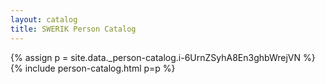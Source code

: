 ```yaml
---
layout: catalog
title: SWERIK Person Catalog
---
```

{% assign p = site.data._person-catalog.i-6UrnZSyhA8En3ghbWrejVN %}
{% include person-catalog.html p=p %}

